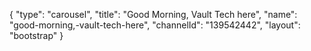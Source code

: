 {
    "type": "carousel",
    "title": "Good Morning, Vault Tech here",
    "name": "good-morning,-vault-tech-here",
    "channelId": "139542442",
    "layout": "bootstrap"
}